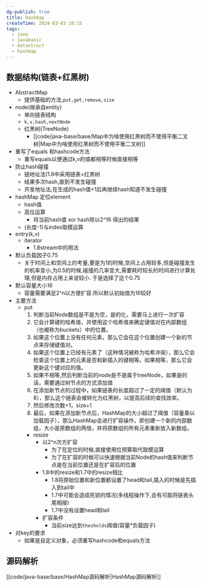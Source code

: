 ```yaml
---
dg-publish: true
title: hashmap
createTime: 2024-03-03 18:15
tags:
  - java
  - javabasic
  - datastruct
  - hashmap
---
```

##  数据结构(链表+红黑树)
  - AbstractMap
	-  提供基础的方法,`put,get,remove,size`
  - node(继承自entity)
	- 单向链表结构
	- `k,v,hash,nextNode`
	-  红黑树(TreeNode)
		- [[code/java-base/base/Map中为啥使用红黑树而不使用平衡二叉树|Map中为啥使用红黑树而不使用平衡二叉树]]
  - 重写了equals 和hashcode方法
	- 重写equals以便通过k,v的值都相等时候直接相等
  - 防止hash碰撞
	- 链地址法(1.8中采用链表+红黑树
	- 结果多次hash,直到不发生碰撞
	- 开发地址法,在生成的hash值+1后再继续hash知道不发生碰撞
  - hashMap 定位element
	- hash值
	- 高位运算
		 - 将当前hash值 xor hash除以2^16 得出的结果
	- (长度-1)与index取模运算
  - entry(k,v)
	- iterator
		 - 1.8stream中的用法
  - 默认负载因子0.75
	- 关于时间上和空间上的考量,要是为1的时候,空间上占用较多,但是碰撞发生的机率变小,为0.5的时候,碰撞的几率变大,需要耗时较长的时间进行计算处理,但是内存占用上来说较小. 于是选择了这个0.75
  - 默认容量大小16
	- 容量需要满足2^n以方便扩容.所以默认初始值为16较好
- 主要方法
    - put
		1.  判断当前Node数组是不是为空，是的化，需要马上进行一次扩容
		2. 它会计算键的哈希值，并使用这个哈希值来确定键值对在内部数组（也被称为buckets）中的位置。
		3. 如果这个位置上没有任何元素，那么它会在这个位置创建一个新的节点来存储键值对。
		4. 如果这个位置上已经有元素了（这种情况被称为哈希冲突），那么它会检查这个位置上的元素是否和新插入的键相等。如果相等，那么它会更新这个键对应的值。
		5. 如果不相等,然后判断当前的node是不是属于treeNode，如果是的话，需要通过树节点的方式添加值
		6. 在添加新节点的过程中，如果链表的长度超过了一定的阈值（默认为8），那么这个链表会被转化为红黑树，以提高后续的查找效率。
		7. 然后修改次数+1，size+1
		8. 最后，如果在添加新节点后，HashMap的大小超过了阈值（容量乘以加载因子），那么HashMap会进行扩容操作，即创建一个新的内部数组，大小是原数组的两倍，并将原数组的所有元素重新放入新数组。
	  - resize
		- 以2^n次方扩容
			 - 为了在定位的时候,直接使用位预算取代取模运算
			 - 为了在扩容的时候可以快速根据当前Node的hash值来判断节点是在当前位置还是在扩容后的位置
		- 1.8中的resize和1.7中的resize相比
			 - 1.8将原始位置和新位置都设置了head和tail,插入的时候是先插入到tail中
			 - 1.7中可能会造成死锁的情况(多线程操作下,会有可能将链表头尾相接)
			 - 1.7中没有设置head和tail
		- 扩容条件
			 - 当前size达到`thesholds`阈值(容量*负载因子)
- 对key的要求
	- 如果是自定义对象，必须重写hashcode和equals方法

## 源码解析

[[code/java-base/base/HashMap源码解析|HashMap源码解析]]